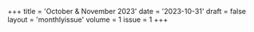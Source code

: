 +++
title = 'October & November 2023'
date = '2023-10-31'
draft = false
layout = 'monthlyissue'
volume = 1
issue = 1
+++